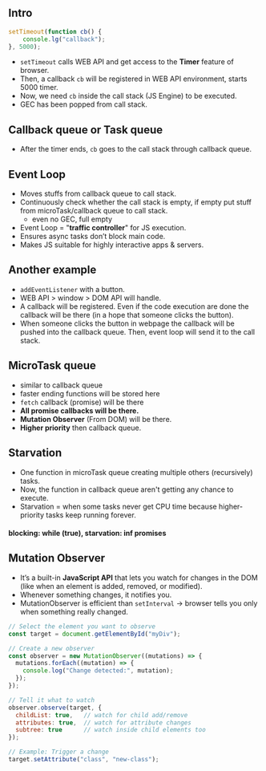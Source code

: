 ## Intro
```js
setTimeout(function cb() {
    console.lg("callback");
}, 5000);
```
- `setTimeout` calls WEB API and get access to the **Timer** feature of browser.
- Then, a callback `cb` will be registered in WEB API environment, starts 5000 timer.
- Now, we need `cb` inside the call stack (JS Engine) to be executed.
- GEC has been popped from call stack.

## Callback queue or Task queue
- After the timer ends, `cb` goes to the call stack through callback queue.

## Event Loop
- Moves stuffs from callback queue to call stack.
- Continuously check whether the call stack is empty, if empty put stuff from microTask/callback queue to call stack.
    - even no GEC, full empty
- Event Loop = "**traffic controller**" for JS execution.
- Ensures async tasks don’t block main code.
- Makes JS suitable for highly interactive apps & servers.

## Another example
- `addEventListener` with a button.
- WEB API > window > DOM API will handle.
- A callback will be registered. Even if the code execution are done the callback will be there (in a hope that someone clicks the button).
- When someone clicks the button in webpage the callback will be pushed into the callback queue. Then, event loop will send it to the call stack.

## MicroTask queue
- similar to callback queue
- faster ending functions will be stored here
- `fetch` callback (promise) will be there
- **All promise callbacks will be there.**
- **Mutation Observer** (From DOM) will be there.
- **Higher priority** then callback queue.

## Starvation
- One function in microTask queue creating multiple others (recursively) tasks.
- Now, the function in callback queue aren't getting any chance to execute.
- Starvation = when some tasks never get CPU time because higher-priority tasks keep running forever.

#### blocking: while (true), starvation: inf promises

## Mutation Observer
- It’s a built-in **JavaScript API** that lets you watch for changes in the DOM (like when an element is added, removed, or modified).
- Whenever something changes, it notifies you.
- MutationObserver is efficient than `setInterval` → browser tells you only when something really changed.
```js
// Select the element you want to observe
const target = document.getElementById("myDiv");

// Create a new observer
const observer = new MutationObserver((mutations) => {
  mutations.forEach((mutation) => {
    console.log("Change detected:", mutation);
  });
});

// Tell it what to watch
observer.observe(target, {
  childList: true,   // watch for child add/remove
  attributes: true,  // watch for attribute changes
  subtree: true      // watch inside child elements too
});

// Example: Trigger a change
target.setAttribute("class", "new-class");
```